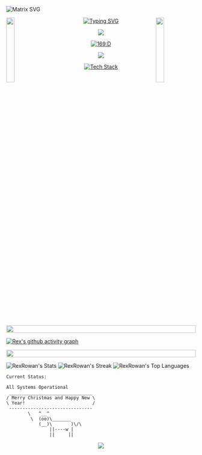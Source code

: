  ![Matrix SVG](https://raw.githubusercontent.com/rodrigograca31/rodrigograca31/master/matrix.svg)

<img align="left" src="https://user-images.githubusercontent.com/65187002/144930161-2f783401-8d27-4fdf-a2f7-cc0ba32f1f1f.gif" width="21%" style="display:inline;"><img align="right" src="https://user-images.githubusercontent.com/65187002/144930161-2f783401-8d27-4fdf-a2f7-cc0ba32f1f1f.gif" width="21%" style="display:inline;">

 <p align="center">
<a href="https://git.io/typing-svg"><img src="https://readme-typing-svg.demolab.com?font=Nova+Square&size=27&pause=1000&color=F71A7C&center=true&random=false&width=503&height=70&lines=Hello%2C+I'm+one+of+David+Malan's+kids." alt="Typing SVG" /></a>
</p>

<p align="center">
  <img src="https://media1.tenor.com/m/uS09sq6tipYAAAAC/matrix-the.gif" />
</p>


<div align="center">
 
  <a href="https://tryhackme.com/p/MeanMachineRex"><img src="https://tryhackme-badges.s3.amazonaws.com/MeanMachineRex.png" alt="169:D">
 

  <a href="https://www.codewars.com/users/Mean%20Machine%20Rex"> <img src="https://www.codewars.com/users/Mean%20Machine%20Rex/badges/large" />
 
 </div>

<p align="center">
  <a href="https://skillicons.dev">
<img src="https://skillicons.dev/icons?i=linux,bash,powershell,git,gitlab,github,githubactions,md,html,css,tailwind,windicss,sass,emotion,bootstrap,latex,regex,r,postman,rabbitmq,ps,svg,sketchup,blender,figma,vim,neovim,codepen,replit,gcp,c,js,ts,jquery,svelte,next,react,alpinejs,redux,babel,vite,vue,astro,electron,express,webpack,rollup,gulp,graphql,nodejs,ember,deno,prisma,babel,threejs,jenkins,jest,nginx,sqlite,mysql,mongodb,supabase,firebase,cloudflare,postgres,vercel,netlify,aws,azure,redis,wordpress,webflow,docker,kubernetes,haxe,python,django,flask,matlab,pytorch,tensorflow,ruby,rails,kotlin,flutter,swift,androidstudio,discord,bots,aiscript&theme=dark&perline=15" alt="Tech Stack" /> 
 </a>
</p>

<p align="center">
<img src="https://i.imgur.com/dBaSKWF.gif" height="20" width="100%">

[![Rex's github activity graph](https://github-readme-activity-graph.vercel.app/graph?username=RexRowan&theme=high-contrast)](https://github.com/ashutosh00710/github-readme-activity-graph)

<p align="center">
<img src="https://i.imgur.com/dBaSKWF.gif" height="20" width="100%">

![RexRowan's Stats](https://github-readme-stats.vercel.app/api?username=RexRowan&theme=highcontrast&show_icons=true&hide_border=true&count_private=false)
![RexRowan's Streak](https://github-readme-streak-stats.herokuapp.com/?user=RexRowan&theme=highcontrast&hide_border=true)
![RexRowan's Top Languages](https://github-readme-stats.vercel.app/api/top-langs/?username=RexRowan&theme=highcontrast&show_icons=true&hide_border=true&layout=compact)

```vim
Current Status:

All Systems Operational
 _______________________________
/ Merry Christmas and Happy New \
\ Year!                         /
 -------------------------------
        \   ^__^
         \  (oo)\_______
            (__)\       )\/\
                ||----w |
                ||     ||
```

 <p align="center">
  <img src="https://capsule-render.vercel.app/api?type=waving&color=gradient&height=80&section=footer"/>
</p>
